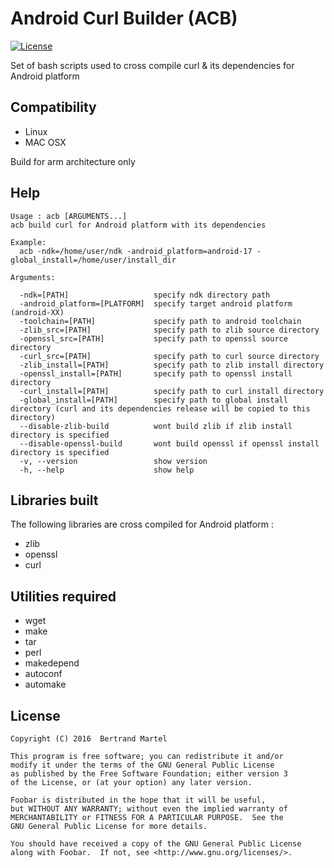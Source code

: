 # Android Curl Builder (ACB)

[![License](http://badge.kloud51.com/pypi/l/html2text.svg)](LICENSE.md)

Set of bash scripts used to cross compile curl & its dependencies for Android platform

## Compatibility

* Linux
* MAC OSX

Build for arm architecture only

## Help

```
Usage : acb [ARGUMENTS...]
acb build curl for Android platform with its dependencies

Example:
  acb -ndk=/home/user/ndk -android_platform=android-17 -global_install=/home/user/install_dir

Arguments:

  -ndk=[PATH]                   specify ndk directory path
  -android_platform=[PLATFORM]  specify target android platform (android-XX)
  -toolchain=[PATH]             specify path to android toolchain
  -zlib_src=[PATH]              specify path to zlib source directory
  -openssl_src=[PATH]           specify path to openssl source directory
  -curl_src=[PATH]              specify path to curl source directory
  -zlib_install=[PATH]          specify path to zlib install directory
  -openssl_install=[PATH]       specify path to openssl install directory
  -curl_install=[PATH]          specify path to curl install directory
  -global_install=[PATH]        specify path to global install directory (curl and its dependencies release will be copied to this directory)
  --disable-zlib-build          wont build zlib if zlib install directory is specified
  --disable-openssl-build       wont build openssl if openssl install directory is specified
  -v, --version                 show version
  -h, --help                    show help
```

## Libraries built

The following libraries are cross compiled for Android platform :

* zlib
* openssl
* curl

## Utilities required

* wget
* make
* tar
* perl
* makedepend
* autoconf
* automake

## License

```
Copyright (C) 2016  Bertrand Martel

This program is free software; you can redistribute it and/or
modify it under the terms of the GNU General Public License
as published by the Free Software Foundation; either version 3
of the License, or (at your option) any later version.

Foobar is distributed in the hope that it will be useful,
but WITHOUT ANY WARRANTY; without even the implied warranty of
MERCHANTABILITY or FITNESS FOR A PARTICULAR PURPOSE.  See the
GNU General Public License for more details.

You should have received a copy of the GNU General Public License
along with Foobar.  If not, see <http://www.gnu.org/licenses/>.
```
